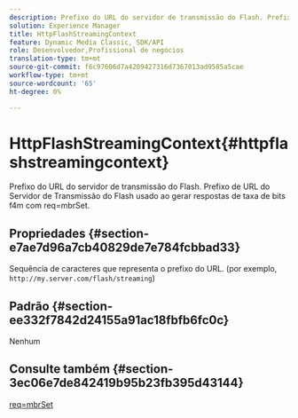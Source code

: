 ```yaml
---
description: Prefixo do URL do servidor de transmissão do Flash. Prefixo de URL do Servidor de Transmissão do Flash usado ao gerar respostas de taxa de bits f4m com req=mbrSet.
solution: Experience Manager
title: HttpFlashStreamingContext
feature: Dynamic Media Classic, SDK/API
role: Desenvolvedor,Profissional de negócios
translation-type: tm+mt
source-git-commit: f6c97606d7a4209427316d7367013ad9585a5cae
workflow-type: tm+mt
source-wordcount: '65'
ht-degree: 0%

---
```



# HttpFlashStreamingContext{#httpflashstreamingcontext}

Prefixo do URL do servidor de transmissão do Flash. Prefixo de URL do Servidor de Transmissão do Flash usado ao gerar respostas de taxa de bits f4m com req=mbrSet.

## Propriedades {#section-e7ae7d96a7cb40829de7e784fcbbad33}

Sequência de caracteres que representa o prefixo do URL. (por exemplo, `http://my.server.com/flash/streaming`)

## Padrão {#section-ee332f7842d24155a91ac18fbfb6fc0c}

Nenhum

## Consulte também {#section-3ec06e7de842419b95b23fb395d43144}

[req=mbrSet](../../../../../is-api/http-ref/image-serving-api-ref/c-http-protocol-reference/c-command-reference/r-req/r-mbrset.md#reference-603d75babde74508a878c27bd4cced73)
